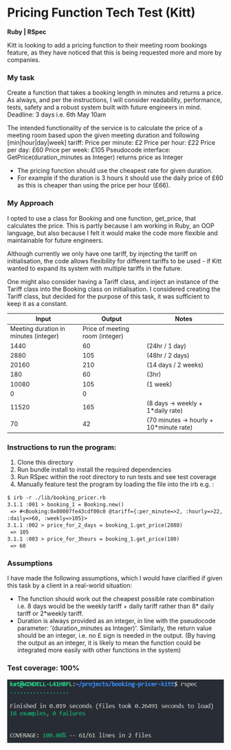 # Pricing Function Tech Test (Kitt)

**Ruby | RSpec**

Kitt is looking to add a pricing function to their meeting
room bookings feature, as they have noticed that this is being
requested more and more by companies.

### My task

Create a function that takes a booking length in minutes
and returns a price. As always, and per the instructions, I will consider readability, performance, tests, safety and a robust system built with future engineers in mind.
Deadline: 3 days i.e. 6th May 10am

The intended functionality of the service is to calculate the price of a
meeting room based upon the given meeting duration and following
[min|hour|day|week] tariff:
Price per minute: £2
Price per hour: £22
Price per day: £60
Price per week: £105
Pseudocode interface:
GetPrice(duration_minutes as Integer) returns price as Integer

- The pricing function should use the cheapest rate for given
  duration.
- For example if the duration is 3 hours it should use the daily price
  of £60 as this is cheaper than using the price per hour (£66).

### My Approach

I opted to use a class for Booking and one function, get_price, that calculates the price. This is partly because I am working in Ruby, an OOP language, but also because I felt it would make the code more flexible and maintainable for future engineers.

Although currently we only have one tariff, by injecting the tariff on initialisation, the code allows flexibility for different tariffs to be used - if Kitt wanted to expand its system with multiple tariffs in the future.

One might also consider having a Tariff class, and inject an instance of the Tariff class into the Booking class on initialisation. I considered creating the Tariff class, but decided for the purpose of this task, it was sufficient to keep it as a constant.

| Input                                 | Output                          | Notes                                    |
| ------------------------------------- | ------------------------------- | ---------------------------------------- |
| Meeting duration in minutes (integer) | Price of meeting room (integer) |
| 1440                                  | 60                              | (24hr / 1 day)                           |
| 2880                                  | 105                             | (48hr / 2 days)                          |
| 20160                                 | 210                             | (14 days / 2 weeks)                      |
| 180                                   | 60                              | (3hr)                                    |
| 10080                                 | 105                             | (1 week)                                 |
| 0                                     | 0                               |                                          |
| 11520                                 | 165                             | (8 days -> weekly + 1\*daily rate)       |
| 70                                    | 42                              | (70 minutes -> hourly + 10\*minute rate) |

### Instructions to run the program:

1. Clone this directory
2. Run bundle install to install the required dependencies
3. Run RSpec within the root directory to run tests and see test coverage
4. Manually feature test the program by loading the file into the irb e.g. :

```
$ irb -r ./lib/booking_pricer.rb
3.1.1 :001 > booking_1 = Booking.new()
 => #<Booking:0x00007fe43cdf00c0 @tariff={:per_minute=>2, :hourly=>22, :daily=>60, :weekly=>105}>
3.1.1 :002 > price_for_2_days = booking_1.get_price(2880)
 => 105
3.1.1 :003 > price_for_3hours = booking_1.get_price(180)
 => 60

```

### Assumptions

I have made the following assumptions, which I would have clarified if given this task by a client in a real-world situation:

- The function should work out the cheapest possible rate combination i.e. 8 days would be the weekly tariff + daily tariff rather than 8* daily tariff or 2*weekly tariff.
- Duration is always provided as an integer, in line with the pseudocode parameter: '(duration_minutes as Integer)'. Similarly, the return value should be an integer, i.e. no £ sign is needed in the output. (By having the output as an integer, it is likely to mean the function could be integrated more easily with other functions in the system)

### Test coverage: 100%

![test-coverage](./assets/images/test-coverage-100-screenshot.png)
